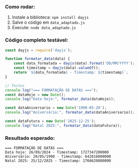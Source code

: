 
### **Como rodar:**
1. Instale a biblioteca: `npm install dayjs`
2. Salve o código em `data_adaptado.js`
3. Execute: `node data_adaptado.js`

### **Código completo testável:**
```javascript
const dayjs = require('dayjs');

function formatar_data(data) {
    const data_formatada = dayjs(data).format('DD/MM/YYYY');
    const timestamp = dayjs(data).valueOf();
    return `${data_formatada} - Timestamp: ${timestamp}`;
}

// Testes
console.log("=== FORMATAÇÃO DE DATAS ===");
const dataHoje = new Date();
console.log("Data hoje:", formatar_data(dataHoje));

const dataAniversario = new Date('1990-05-20');
console.log("Aniversário:", formatar_data(dataAniversario));

const dataFutura = new Date('2025-12-25');
console.log("Natal 2025:", formatar_data(dataFutura));
```

### **Resultado esperado:**
```
=== FORMATAÇÃO DE DATAS ===
Data hoje: 26/09/2024 - Timestamp: 1727347200000
Aniversário: 20/05/1990 - Timestamp: 642816000000
Natal 2025: 25/12/2025 - Timestamp: 1766620800000
```

